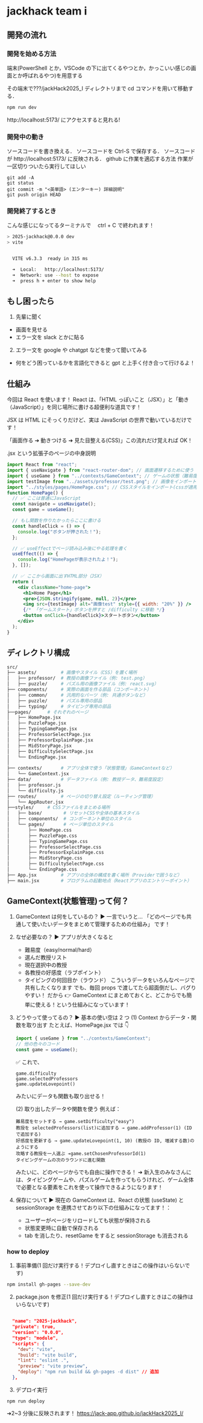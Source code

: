 # jackhack team i

## 開発の流れ

### 開発を始める方法

端末(PowerShell とか，VSCode の下に出てくるやつとか，かっこいい感じの画面とか呼ばれるやつ)を用意する

その端末で???/jackHack2025_I ディレクトリまで cd コマンドを用いて移動する．

```bash
npm run dev
```

http://localhost:5173/
にアクセスすると見れる!

### 開発中の動き

ソースコードを書き換える．
ソースコードを Ctrl-S で保存する．
ソースコードが http://localhost:5173/ に反映される．
github に作業を適応する方法
作業が一区切りついたら実行してほしい

```
git add -A
git status
git commit -m "<英単語> (エンターキー) 詳細説明"
git push origin HEAD
```

### 開発終了するとき

こんな感じになってるターミナルで　 ctrl + C で終われます！

```bash
> 2025-jackhack@0.0.0 dev
> vite


  VITE v6.3.3  ready in 315 ms

  ➜  Local:   http://localhost:5173/
  ➜  Network: use --host to expose
  ➜  press h + enter to show help
```

## もし困ったら

1. 先輩に聞く

- 画面を見せる
- エラー文を slack とかに貼る

2. エラー文を google や chatgpt などを使って聞いてみる

- 何をどう困っているかを言語化できると gpt と上手く付き合って行けるよ！

## 仕組み

今回は React を使います！
React は、「HTML っぽいこと（JSX）」と「動き（JavaScript）」を同じ場所に書ける超便利な道具です！

JSX は HTML にそっくりだけど、実は JavaScript の世界で動いているだけです！

「画面作る ➔ 動きつける ➔ 見た目整える(CSS)」この流れだけ覚えれば OK！

.jsx という拡張子のページの中身説明

```jsx
import React from "react";
import { useNavigate } from "react-router-dom"; // 画面遷移するために使う
import { useGame } from "../contexts/GameContext"; // ゲームの状態（難易度など）を取得するために使う
import testImage from "../assets/professor/test.png"; // 画像をインポート
import "../styles/pages/HomePage.css"; // CSSスタイルをインポート(cssが適用されるようになる)
function HomePage() {
  // ✅ ここは普通にJavaScript
  const navigate = useNavigate();
  const game = useGame();

  // もし関数を作りたかったらここに書ける
  const handleClick = () => {
    console.log("ボタンが押された！");
  };

  // ✅ useEffectでページ読み込み後にやる処理を書く
  useEffect(() => {
    console.log("HomePageが表示されたよ！");
  }, []);

  // ✅ ここから画面に出すHTML部分（JSX）
  return (
    <div className="home-page">
      <h1>Home Page</h1>
      <pre>{JSON.stringify(game, null, 2)}</pre>
      <img src={testImage} alt="画像test" style={{ width: "20%" }} />
      {/* 「ゲームスタート」ボタンを押すと /difficulty に移動 */}
      <button onClick={handleClick}>スタートボタン</button>
    </div>
  );
}
```

## ディレクトリ構成

```pl
src/
├── assets/         # 画像やスタイル（CSS）を置く場所
│   ├── professor/  # 教授の画像ファイル（例: test.png）
│   ├── puzzle/     # パズル用の画像ファイル（例: react.svg）
├── components/     # 実際の画面を作る部品（コンポーネント）
│   ├── common/     # 汎用的なパーツ（例: 共通ボタンなど）
│   ├── puzzle/     # パズル専用の部品
│   ├── typing/     # タイピング専用の部品
├──pages/      # それぞれのページ
│   ├── HomePage.jsx
│   ├── PuzzlePage.jsx
│   ├── TypingGamePage.jsx
│   ├── ProfessorSelectPage.jsx
│   ├── ProfessorExplainPage.jsx
│   ├── MidStoryPage.jsx
│   ├── DifficultySelectPage.jsx
│   └── EndingPage.jsx
│
├── contexts/       # アプリ全体で使う「状態管理」（GameContextなど）
│   └── GameContext.jsx
├── data/           # データファイル（例: 教授データ、難易度設定）
│   ├── professor.js
│   └── difficulty.js
├── routes/         # ページの切り替え設定（ルーティング管理）
│   └── AppRouter.jsx
├──styles/     # CSSファイルをまとめる場所
│   ├── base/        # リセットCSSや全体の基本スタイル
│   ├── components/  # コンポーネント単位のスタイル
│   └── pages/       # ページ単位のスタイル
│       ├── HomePage.css
│       ├── PuzzlePage.css
│       ├── TypingGamePage.css
│       ├── ProfessorSelectPage.css
│       ├── ProfessorExplainPage.css
│       ├── MidStoryPage.css
│       ├── DifficultySelectPage.css
│       └── EndingPage.css
├── App.jsx         # アプリの全体の構成を書く場所（Providerで囲うなど）
├── main.jsx        # プログラムの起動地点（Reactアプリのエントリーポイント）

```

## GameContext(状態管理)って何？

1. GameContext は何をしているの？
   ▶️ 一言でいうと…
   「どのページでも共通して使いたいデータをまとめて管理するための仕組み」
   です！
2. なぜ必要なの？
   ▶️ アプリが大きくなると

   - 難易度（easy/normal/hard）
   - 選んだ教授リスト
   - 現在選択中の教授
   - 各教授の好感度（ラブポイント）
   - タイピングの何回目か（ラウンド）
     こういうデータをいろんなページで共有したくなります
     でも、毎回 props で渡してたら超面倒だし、バグりやすい！
     だから 👉 GameContext にまとめておくと、どこからでも簡単に使える！という仕組みになっています！

3. どうやって使ってるの？
   ▶️ 基本の使い空は 2 つ
   (1) Context からデータ・関数を取り出す
   たとえば、HomePage.jsx では 👇

   ```jsx
   import { useGame } from "../contexts/GameContext";
   // 他の色々のコード
   const game = useGame();
   ```

   ✅ これで、

   ```
   game.difficulty
   game.selectedProfessors
   game.updateLovepoint()
   ```

   みたいにデータも関数も取り出せる！

   (2) 取り出したデータや関数を使う
   例えば：

   ```
   難易度をセットする → game.setDifficulty("easy")
   教授を selectedProfessors(list)に追加する → game.addProfessor(1) (ID で追加する)
   好感度を更新する → game.updateLovepoint(1, 10) (教授の ID, 増減する数)のようにする
   攻略する教授を一人選ぶ ➔game.setChosenProfessorId(1)
   タイピングゲームの次のラウンドに進む関数
   ```

   みたいに、どのページからでも自由に操作できる！
   ➔ 新入生のみなさんには、タイピングゲームや、パズルゲームを作ってもらうけれど、ゲーム全体で必要となる要素をこれを使って操作できるようになります！

4. 保存について
   ▶️ 現在の GameContext は、React の状態 (useState) と sessionStorage を連携させており以下の仕組みになってます！：
   - ユーザーがページをリロードしても状態が保持される
   - 状態変更時に自動で保存される
   - tab を消したり、resetGame をすると sessionStorage も消去される

### how to deploy

1. 事前準備(1 回だけ実行する！デプロイし直すときはこの操作はいらないです)

```bash
npm install gh-pages --save-dev
```

2. package.json を修正(1 回だけ実行する！デプロイし直すときはこの操作はいらないです)

```json

  "name": "2025-jackhack",
  "private": true,
  "version": "0.0.0",
  "type": "module",
  "scripts": {
    "dev": "vite",
    "build": "vite build",
    "lint": "eslint .",
    "preview": "vite preview",
    "deploy": "npm run build && gh-pages -d dist" // 追加
  },
```

3. デプロイ実行

```
npm run deploy
```

➔2~3 分後に反映されます！
https://jack-app.github.io/jackHack2025_I/
